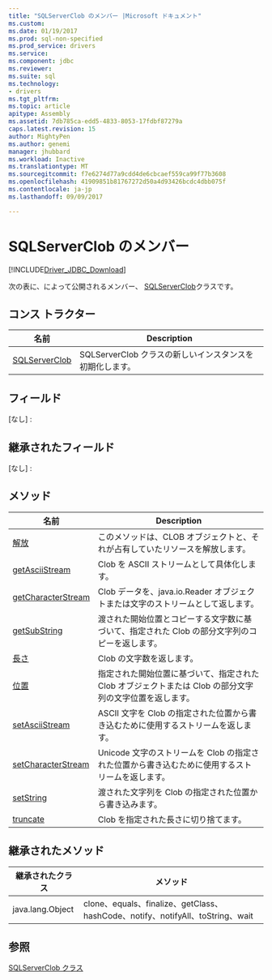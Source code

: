 ```yaml
---
title: "SQLServerClob のメンバー |Microsoft ドキュメント"
ms.custom: 
ms.date: 01/19/2017
ms.prod: sql-non-specified
ms.prod_service: drivers
ms.service: 
ms.component: jdbc
ms.reviewer: 
ms.suite: sql
ms.technology:
- drivers
ms.tgt_pltfrm: 
ms.topic: article
apitype: Assembly
ms.assetid: 7db785ca-edd5-4833-8053-17fdbf87279a
caps.latest.revision: 15
author: MightyPen
ms.author: genemi
manager: jhubbard
ms.workload: Inactive
ms.translationtype: MT
ms.sourcegitcommit: f7e6274d77a9cdd4de6cbcaef559ca99f77b3608
ms.openlocfilehash: 41909851b81767272d50a4d93426bcdc4dbb075f
ms.contentlocale: ja-jp
ms.lasthandoff: 09/09/2017

---
```

# <a name="sqlserverclob-members"></a>SQLServerClob のメンバー
[!INCLUDE[Driver_JDBC_Download](../../../includes/driver_jdbc_download.md)]

  次の表に、によって公開されるメンバー、 [SQLServerClob](../../../connect/jdbc/reference/sqlserverclob-class.md)クラスです。  
  
## <a name="constructors"></a>コンス トラクター  
  
|名前|Description|  
|----------|-----------------|  
|[SQLServerClob](../../../connect/jdbc/reference/sqlserverclob-constructor-sqlserverconnection-java-lang-string.md)|SQLServerClob クラスの新しいインスタンスを初期化します。|  
  
## <a name="fields"></a>フィールド  
 [なし] :  
  
## <a name="inherited-fields"></a>継承されたフィールド  
 [なし] :  
  
## <a name="methods"></a>メソッド  
  
|名前|Description|  
|----------|-----------------|  
|[解放](../../../connect/jdbc/reference/free-method-sqlserverclob.md)|このメソッドは、CLOB オブジェクトと、それが占有していたリソースを解放します。|  
|[getAsciiStream](../../../connect/jdbc/reference/getasciistream-method-sqlserverclob.md)|Clob を ASCII ストリームとして具体化します。|  
|[getCharacterStream](../../../connect/jdbc/reference/getcharacterstream-method-sqlserverclob.md)|Clob データを、java.io.Reader オブジェクトまたは文字のストリームとして返します。|  
|[getSubString](../../../connect/jdbc/reference/getsubstring-method-sqlserverclob.md)|渡された開始位置とコピーする文字数に基づいて、指定された Clob の部分文字列のコピーを返します。|  
|[長さ](../../../connect/jdbc/reference/length-method-sqlserverclob.md)|Clob の文字数を返します。|  
|[位置](../../../connect/jdbc/reference/position-method-sqlserverclob.md)|指定された開始位置に基づいて、指定された Clob オブジェクトまたは Clob の部分文字列の文字位置を返します。|  
|[setAsciiStream](../../../connect/jdbc/reference/setasciistream-method-sqlserverclob.md)|ASCII 文字を Clob の指定された位置から書き込むために使用するストリームを返します。|  
|[setCharacterStream](../../../connect/jdbc/reference/setcharacterstream-method-sqlserverclob.md)|Unicode 文字のストリームを Clob の指定された位置から書き込むために使用するストリームを返します。|  
|[setString](../../../connect/jdbc/reference/setstring-method-sqlserverclob.md)|渡された文字列を Clob の指定された位置から書き込みます。|  
|[truncate](../../../connect/jdbc/reference/truncate-method-sqlserverclob.md)|Clob を指定された長さに切り捨てます。|  
  
## <a name="inherited-methods"></a>継承されたメソッド  
  
|継承されたクラス|メソッド|  
|--------------------------|-------------|  
|java.lang.Object|clone、equals、finalize、getClass、hashCode、notify、notifyAll、toString、wait|  
  
## <a name="see-also"></a>参照  
 [SQLServerClob クラス](../../../connect/jdbc/reference/sqlserverclob-class.md)  
  
  

